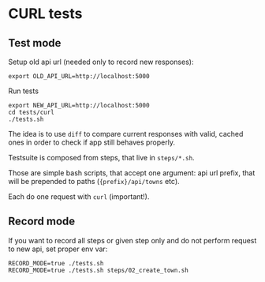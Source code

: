 # CURL tests

## Test mode

Setup old api url (needed only to record new responses):

```
export OLD_API_URL=http://localhost:5000
```

Run tests

```
export NEW_API_URL=http://localhost:5000
cd tests/curl
./tests.sh
```

The idea is to use `diff` to compare current responses with valid, cached ones in order
to check if app still behaves properly.

Testsuite is composed from steps, that live in `steps/*.sh`.

Those are simple bash scripts, that accept one argument: api url prefix,
that will be prepended to paths (`{prefix}/api/towns` etc).

Each do one request with `curl` (important!).

## Record mode

If you want to record all steps or given step only and do not perform
request to new api, set proper env var:

```
RECORD_MODE=true ./tests.sh
RECORD_MODE=true ./tests.sh steps/02_create_town.sh
```
